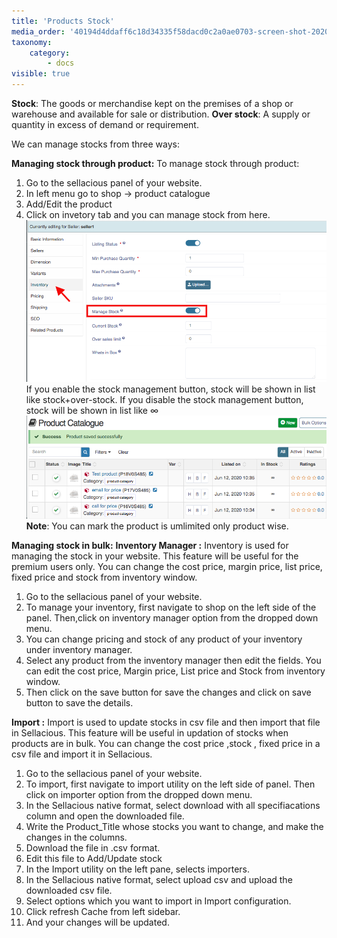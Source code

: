 ```yaml
---
title: 'Products Stock'
media_order: '40194d4ddaff6c18d34335f58dacd0c2a0ae0703-screen-shot-2020-06-12-at-73203-pm.png,manage stock.png,Screen Shot 2020-06-12 at 7.32.03 PM.png'
taxonomy:
    category:
        - docs
visible: true
---
```


**Stock**: The goods or merchandise kept on the premises of a shop or warehouse and available for sale or distribution.
**Over stock**: A supply or quantity in excess of demand or requirement.

We can manage stocks from three ways:

**Managing stock through product:** To manage stock through product:

1. Go to the sellacious panel of your website.
2. In left menu go to shop -> product catalogue
3. Add/Edit the product
4. Click on invetory tab and you can manage stock from here.
![](manage%20stock.png)
If you enable the stock management button, stock will be shown in list like stock+over-stock.
If you disable the stock management button, stock will be shown in list like ∞
![](Screen%20Shot%202020-06-12%20at%207.32.03%20PM.png)
**Note**: You can mark the product is umlimited only product wise.

**Managing stock in bulk:**
**Inventory Manager :** Inventory is used for managing the stock in your website. This feature will be useful for  the premium users only. You can change the cost price, margin price, list price, fixed price and stock from inventory window.
1. Go to the sellacious panel of your website.
2. To manage your inventory, first navigate to shop on the left side of the panel. Then,click on inventory manager      option from the dropped down menu.
3. You can change pricing and stock of any product of your inventory under inventory manager.
4. Select any product from the inventory manager then edit the fields. You can edit the cost price, Margin price,      List price and Stock from inventory window.
5. Then click on the save button for save the changes and click on save button to save the details.

**Import :** Import is used to update stocks in csv file and then import that file  in Sellacious. This feature will be useful in updation of stocks when products are in bulk. You can change the cost price ,stock , fixed price in a csv file and import it in Sellacious.
1.  Go to the sellacious panel of your website.
2. To import, first navigate to import utility on the left side of panel. Then click on importer option from the        dropped down menu.
3. In the Sellacious native format, select download with all specifiacations column and open the downloaded file.
4. Write the Product_Title whose stocks you want to change, and make the changes in the columns.
5. Download the file in .csv format.
6. Edit this file to Add/Update stock
7. In the Import utility on the left pane, selects importers.
8. In the Sellacious native format, select upload csv and upload the downloaded csv file.
9. Select options which you want to import in Import configuration.
10. Click refresh Cache from left sidebar.
11. And your changes will be updated.


